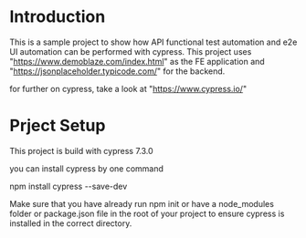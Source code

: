 # Introduction
This is a sample project to show how API functional test automation and e2e UI automation can be performed with cypress. This project uses "https://www.demoblaze.com/index.html" 
as the FE application and "https://jsonplaceholder.typicode.com/" for the backend.

for further on cypress, take a look at "https://www.cypress.io/"

# Prject Setup
This project is build with cypress 7.3.0

you can install cypress by one command

npm install cypress --save-dev

Make sure that you have already run npm init or have a node_modules folder or package.json file in the root of your project to ensure cypress is installed in the correct directory.
